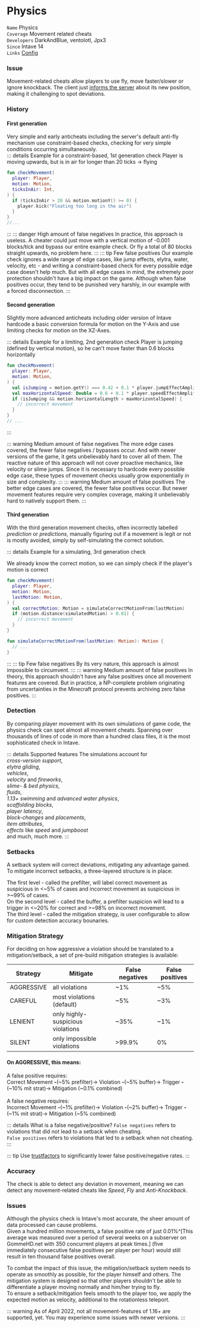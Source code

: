 # Physics

`Name` Physics<br>
`Coverage` Movement related cheats<br>
`Developers` DarkAndBlue, ventolotl, Jpx3<br>
`Since` Intave 14<br>
`Links` [Config](/mechanics/configuration-02-settings.md#physics)<br>

### Issue
Movement-related cheats allow players to use fly, move faster/slower or ignore knockback.
The client just [informs the server](https://wiki.vg/Protocol#Player_Position) about its new position, 
making it challenging to spot deviations.

### History

#### First generation
Very simple and early anticheats including the server's default anti-fly mechanism use constraint-based checks, checking for very simple conditions occurring simultaneously.
<br>
::: details Example for a constraint-based, 1st generation check
Player is moving upwards, but is in air for longer than 20 ticks -> flying
```kotlin
fun checkMovement(
  player: Player,
  motion: Motion,
  ticksInAir: Int,
) {
  if (ticksInAir > 20 && motion.motionY() >= 0) {
    player.kick("Floating too long in the air")
  }
}
//...
```
:::
::: danger High amount of false negatives
In practice, this approach is useless.
A cheater could just move with a vertical motion of -0.001 blocks/tick and bypass our entire example check.
Or fly a total of 80 blocks straight upwards, no problem here.
:::
::: tip Few false positives
Our example check ignores a wide range of edge cases, like jump effects, elytra, water, velocity, etc - and
writing a constraint-based check for every possible edge case doesn't help much.
But with all edge cases in mind, the extremely poor protection shouldn't have a big impact on the game.
Although when false positives occur, they tend to be punished very harshly, in our example with a forced disconnection.
:::

#### Second generation
Slightly more advanced anticheats including older version of Intave hardcode a basic conversion formula for motion on the Y-Axis and use limiting checks for motion on the XZ-Axes.

::: details Example for a limiting, 2nd generation check
Player is jumping (defined by vertical motion), so he can't move faster than 0.6 blocks horizontally
```kotlin
fun checkMovement(
  player: Player,
  motion: Motion,
) {
  val isJumping = motion.getY() === 0.42 + 0.1 * player.jumpEffectAmplifier
  val maxHorizontalSpeed: Double = 0.6 + 0.1 * player.speedEffectAmplifier
  if (isJumping && motion.horizontalLength > maxHorizontalSpeed) {
    // incorrect movement
  }
}
// ...
```
:::

::: warning Medium amount of false negatives
The more edge cases covered, the fewer false negatives / bypasses occur.
And with newer versions of the game, it gets unbelievably hard to cover all of them.
The reactive nature of this approach will not cover proactive mechanics, like velocity or slime jumps.
Since it is necessary to hardcode every possible edge case, these types of movement checks usually grow exponentially in size and complexity.
:::
::: warning Medium amount of false positives
The better edge cases are covered, the fewer false positives occur.
But newer movement features require very complex coverage, making it unbelievably hard to natively support them.
:::

#### Third generation
With the third generation movement checks, often incorrectly labelled *prediction* or *predictions*,
manually figuring out if a movement is legit or not is mostly avoided, simply by self-simulating the correct solution.

::: details Example for a simulating, 3rd generation check

We already know the correct motion, so we can simply check if the player's motion is correct

```kotlin
fun checkMovement(
  player: Player,
  motion: Motion,
  lastMotion: Motion,
) {
  val correctMotion: Motion = simulateCorrectMotionFrom(lastMotion)
  if (motion.distance(simulatedMotion) > 0.01) {
    // incorrect movement
  }
}

fun simulateCorrectMotionFrom(lastMotion: Motion): Motion {
  // ...
}
```
:::
::: tip Few false negatives
By its very nature, this approach is almost impossible to circumvent.
:::
::: warning Medium amount of false positives
In theory, this approach shouldn't have any false positives once all movement features are covered.
But in practice, a NP-complete problem originating from uncertainties in the Minecraft protocol prevents archiving zero false positives.
:::

### Detection
By comparing player movement with its own simulations of game code, the physics check can spot almost all movement
cheats. Spanning over thousands of lines of code in more than a hundred class files, it is the most sophisticated check in Intave.<br>

::: details Supported features
The simulations account for<br> 
*cross-version support*,<br>
*elytra gliding*,<br>
*vehicles*,<br>
*velocity* and _fireworks_,<br>
_slime- & bed physics_,<br>
_fluids_,<br>
_1.13+ swimming_ and _advanced water physics_,<br>
_scaffolding blocks_,<br>
_player latency_,<br>
_block-changes_ and _placements_,<br>
_item attributes_,<br>
_effects_ like _speed_ and _jumpboost_<br>
and much, much more.
:::

### Setbacks

A setback system will correct deviations, mitigating any advantage gained.<br>
To mitigate incorrect setbacks, a three-layered structure is in place:<br>

The first level - called the prefilter, will label correct movement as suspicious in <~5% of cases and incorrect movement as suspicious in >~99% of cases.<br>
On the second level - called the buffer, a prefilter suspicion will lead to a trigger in <~20% for correct and >~98% on incorrect movement.<br>
The third level - called the mitigation strategy, is user configurable to allow for custom detection accuracy bounaries.<br>

### Mitigation Strategy

For deciding on how aggressive a violation should be translated to a mitigation/setback,
a set of pre-build mitigation strategies is available:

| Strategy   | Mitigate                          | False negatives | False positives |
|------------|-----------------------------------|-----------------|-----------------|
| AGGRESSIVE | all violations                    | ~1%             | ~5%             |
| CAREFUL    | most violations (default)         | ~5%             | ~3%             |
| LENIENT    | only highly-suspicious violations | ~35%            | ~1%             |
| SILENT     | only impossible violations        | >99.9%          | 0%              |

#### On AGGRESSIVE, this means:<br>

A false positive requires: <br>
Correct Movement <b><b>-</b></b>(~5% prefilter)-> Violation <b><b>-</b></b>(~5% buffer)-> Trigger <b><b>-</b></b>(~10% mit strat)-> Mitigation (~0.1% combined)
<br>
<br>
A false negative requires: <br>
Incorrect Movement <b><b>-</b></b>(~1% prefilter)-> Violation <b><b>-</b></b>(~2% buffer)-> Trigger <b><b>-</b></b>(~1% mit strat)-> Mitigation (~5% combined)

::: details What is a false negative/positive?
`False negatives` refers to violations that did not lead to a setback when cheating.<br>
`False positives` refers to violations that led to a setback when not cheating.<br>
:::

::: tip
Use [trustfactors](/mechanics/trust-01-introduction.md) to significantly lower false positive/negative rates.
:::

### Accuracy
The check is able to detect any deviation in movement, meaning we can detect any movement-related cheats like *Speed*, *Fly* and *Anti-Knockback*.

### Issues
Although the physics check is Intave's most accurate, the sheer amount of data processed can cause problems.<br>
Given a hundred million movements, a false positive rate of just 0.01%^[This average was measured over a period of
several weeks on a subserver on GommeHD.net with 350 concurrent players at peak times.] (five immediately consecutive false positives per player per hour) would still result in ten thousand false positives overall.<br>

To combat the impact of this issue, the mitigation/setback system needs to operate as smoothly as possible, for the player himself and others.
The mitigation system is designed so that other players shouldn't be able to differentiate a player moving normally and him/her trying to fly.<br>
To ensure a setback/mitigation feels smooth to the player too, we apply the expected motion as velocity, additional to the rotationless teleport.

::: warning
As of April 2022, not all movement-features of 1.16+ are supported, yet.
You may experience some issues with newer versions.
:::
